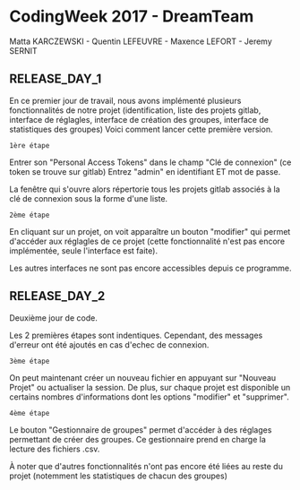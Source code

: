 # CodingWeek 2017 - DreamTeam
Matta KARCZEWSKI - Quentin LEFEUVRE - Maxence LEFORT - Jeremy SERNIT

##  RELEASE_DAY_1
En ce premier jour de travail, nous avons implémenté plusieurs fonctionnalités de notre projet (identification, liste des projets gitlab, interface de réglagles, interface de création des groupes, interface de statistiques des groupes)
Voici comment lancer cette première version.

    1ère étape
Entrer son "Personal Access Tokens" dans le champ "Clé de connexion" (ce token se trouve sur gitlab)
Entrez "admin" en identifiant ET mot de passe.

La fenêtre qui s'ouvre alors répertorie tous les projets gitlab associés à la clé de connexion sous la forme d'une liste.

    2ème étape
En cliquant sur un projet, on voit apparaître un bouton "modifier" qui permet d'accéder aux réglagles de ce projet (cette fonctionnalité n'est pas encore implémentée, seule l'interface est faite).

Les autres interfaces ne sont pas encore accessibles depuis ce programme.


##  RELEASE_DAY_2
Deuxième jour de code.

Les 2 premières étapes sont indentiques. Cependant, des messages d'erreur ont été ajoutés en cas d'echec de connexion.

    3ème étape
On peut maintenant créer un nouveau fichier en appuyant sur "Nouveau Projet" ou actualiser la session.
De plus, sur chaque projet est disponible un certains nombres d'informations dont les options "modifier" et "supprimer".

    4ème étape
Le bouton "Gestionnaire de groupes" permet d'accéder à des réglages permettant de créer des groupes. Ce gestionnaire prend en charge la lecture des fichiers .csv.


À noter que d'autres fonctionnalités n'ont pas encore été liées au reste du projet (notemment les statistiques de chacun des groupes)



